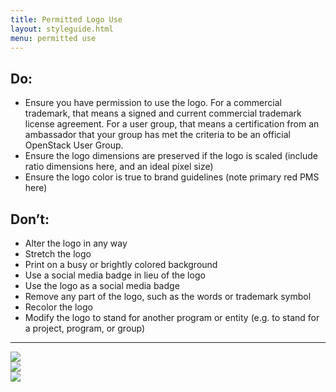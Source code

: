 ```yaml
---
title: Permitted Logo Use
layout: styleguide.html
menu: permitted use
---
```


## Do:
<ul class="custom-bullet do">
	<li>Ensure you have permission to use the logo. For a commercial trademark, that means a signed and current commercial trademark license agreement. For a user group, that means a certification from an ambassador that your group has met the criteria to be an official OpenStack User Group.</li>
	<li>Ensure the logo dimensions are preserved if the logo is scaled (include ratio dimensions here, and an ideal pixel size)</li>
	<li>Ensure the logo color is true to brand guidelines (note primary red PMS here)</li>
</ul>


## Don’t:
<ul class="custom-bullet dont">
	<li>Alter the logo in any way</li>
	<li>Stretch the logo</li>
	<li>Print on a busy or brightly colored background</li>
	<li>Use a social media badge in lieu of the logo</li>
	<li>Use the logo as a social media badge</li>
	<li>Remove any part of the logo, such as the words or trademark symbol</li>
	<li>Recolor the logo</li>
	<li>Modify the logo to stand for another program or entity (e.g. to stand for a project, program, or group)</li>
</ul>

<hr/>

<div class="row">
	<div class="col-sm-4">
		<img src="/images/logo-in-use/OS_Logo_Interior_03.jpg" class="responsive-image" />
	</div>
	<div class="col-sm-4">
		<img src="/images/logo-in-use/OS_Logo_Interior_02.jpg" class="responsive-image" />
	</div>
	<div class="col-sm-4">
		<img src="/images/logo-in-use/OS_Logo_Tshirt.jpg" class="responsive-image" />
	</div>	
</div>
